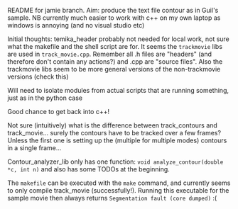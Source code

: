 README for jamie branch. Aim: produce the text file contour as in Guil's sample. NB currently much easier to work with c++ on my own laptop as windows is annoying
(and no visual studio etc)


Initial thoughts: temika_header probably not needed for local work, not sure what 
the makefile and the shell script are for. It seems the `trackmovie` libs are used in `track_movie.cpp`. 
Remember all .h files are "headers" (and therefore don't contain any actions?) and .cpp are "source files".
Also the trackmovie libs seem to be more general versions of the non-trackmovie versions (check this)

Will need to isolate modules from actual scripts that are running something, just as in the python case

Good chance to get back into c++!

Not sure (intuitively) what is the difference between track_contours and track_movie... surely the contours have to be tracked over a few frames? Unless the first one is setting up the (multiple for multiple modes) contours in a single frame...

Contour_analyzer_lib only has one function: `void analyze_contour(double *c, int n)` and also has some TODOs at the beginning.


The `makefile` can be executed with the `make` command, and currently seems to only compile track_movie (successfully!). Running this executable for the sample movie then always returns `Segmentation fault (core dumped)` :(
